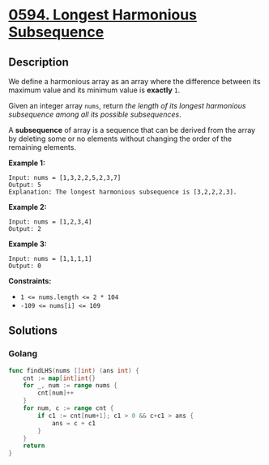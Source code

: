 # [0594. Longest Harmonious Subsequence](https://leetcode-cn.com/problems/longest-harmonious-subsequence/)



## Description

We define a harmonious array as an array where the difference between its maximum value and its minimum value is **exactly** `1`.

Given an integer array `nums`, return *the length of its longest harmonious subsequence among all its possible subsequences*.

A **subsequence** of array is a sequence that can be derived from the array by deleting some or no elements without changing the order of the remaining elements.

 

**Example 1:**

```
Input: nums = [1,3,2,2,5,2,3,7]
Output: 5
Explanation: The longest harmonious subsequence is [3,2,2,2,3].
```

**Example 2:**

```
Input: nums = [1,2,3,4]
Output: 2
```

**Example 3:**

```
Input: nums = [1,1,1,1]
Output: 0
```

 

**Constraints:**

- `1 <= nums.length <= 2 * 104`
- `-109 <= nums[i] <= 109`





## Solutions

### Golang

```go
func findLHS(nums []int) (ans int) {
    cnt := map[int]int{}
    for _, num := range nums {
        cnt[num]++
    }
    for num, c := range cnt {
        if c1 := cnt[num+1]; c1 > 0 && c+c1 > ans {
            ans = c + c1
        }
    }
    return
}
```

